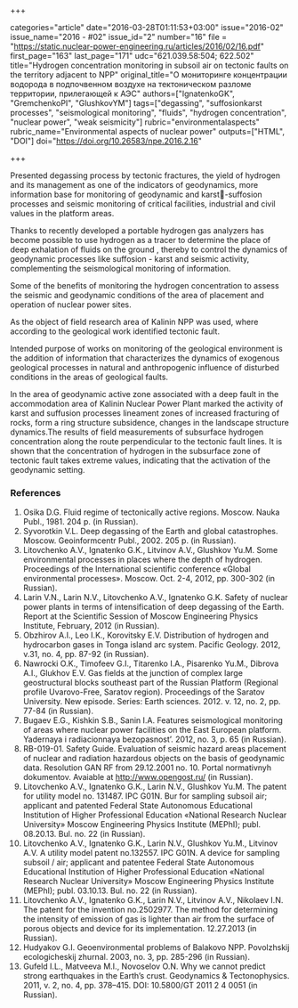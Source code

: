 +++

categories="article"
date="2016-03-28T01:11:53+03:00"
issue="2016-02"
issue_name="2016 - #02"
issue_id="2"
number="16"
file = "https://static.nuclear-power-engineering.ru/articles/2016/02/16.pdf"
first_page="163"
last_page="171"
udc="621.039.58:504; 622.502"
title="Hydrogen concentration monitoring in subsoil air on tectonic faults on the territory adjacent to NPP"
original_title="О мониторинге концентрации водорода в подпочвенном воздухе на тектоническом разломе территории, прилегающей к АЭС"
authors=["IgnatenkoGK", "GremchenkoPI", "GlushkovYM"]
tags=["degassing", "suffosionkarst processes", "seismological monitoring", "fluids", "hydrogen concentration", "nuclear power", "weak seismicity"]
rubric="environmentalaspects"
rubric_name="Environmental aspects of nuclear power"
outputs=["HTML", "DOI"]
doi="https://doi.org/10.26583/npe.2016.2.16"

+++

Presented degassing process by tectonic fractures, the yield of hydrogen and its management as one of the indicators of geodynamics, more information base for monitoring of geodynamic and karst-suffosion processes and seismic monitoring of critical facilities, industrial and civil values in the platform areas.

Thanks to recently developed a portable hydrogen gas analyzers has become possible to use hydrogen as a tracer to determine the place of deep exhalation of fluids on the ground , thereby to control the dynamics of geodynamic processes like suffosion - karst and seismic activity, complementing the seismological monitoring of information.

Some of the benefits of monitoring the hydrogen concentration to assess the seismic and geodynamic conditions of the area of placement and operation of nuclear power sites.

As the object of field research area of Kalinin NPP was used, where according to the geological work identified tectonic fault.

Intended purpose of works on monitoring of the geological environment is the addition of information that characterizes the dynamics of exogenous geological processes in natural and anthropogenic influence of disturbed conditions in the areas of geological faults.

In the area of geodynamic active zone associated with a deep fault in the accommodation area of Kalinin Nuclear Power Plant marked the activity of karst and suffusion processes lineament zones of increased fracturing of rocks, form a ring structure subsidence, changes in the landscape structure dynamics.The results of field measurements of subsurface hydrogen concentration along the route perpendicular to the tectonic fault lines. It is shown that the concentration of hydrogen in the subsurface zone of tectonic fault takes extreme values, indicating that the activation of the geodynamic setting.

### References

1. Osika D.G. Fluid regime of tectonically active regions. Moscow. Nauka Publ., 1981. 204 p. (in Russian).
2. Syvorotkin V.L. Deep degassing of the Earth and global catastrophes. Moscow. Geoinformсentr Publ., 2002. 205 p. (in Russian).
3. Litovchenko A.V., Ignatenko G.K., Litvinov A.V., Glushkov Yu.M. Some environmental processes in places where the depth of hydrogen. Proceedings of the International scientific conference «Global environmental processes». Moscow. Oct. 2-4, 2012, pp. 300-302 (in Russian).
4. Larin V.N., Larin N.V., Litovchenko A.V., Ignatenko G.K. Safety of nuclear power plants in terms of intensification of deep degassing of the Earth. Report at the Scientific Session of Moscow Engineering Physics Institute, February, 2012 (in Russian).
5. Obzhirov A.I., Leo I.K., Korovitsky E.V. Distribution of hydrogen and hydrocarbon gases in Tonga island arc system. Pacific Geology. 2012, v.31, no. 4, pp. 87-92 (in Russian).
6. Nawrocki O.K., Timofeev G.I., Titarenko I.A., Pisarenko Yu.M., Dibrova A.I., Glukhov E.V. Gas fields at the junction of complex large geostructural blocks southeast part of the Russian Platform (Regional profile Uvarovo-Free, Saratov region). Proceedings of the Saratov University. New episode. Series: Earth sciences. 2012. v. 12, no. 2, pp. 77-84 (in Russian).
7. Bugaev E.G., Kishkin S.B., Sanin I.A. Features seismological monitoring of areas where nuclear power facilities on the East European platform. Yadernaya i radiacionnaya bezopasnost’. 2012, no. 3, p. 65 (in Russian).
8. RB-019-01. Safety Guide. Evaluation of seismic hazard areas placement of nuclear and radiation hazardous objects on the basis of geodynamic data. Resolution GAN RF from 29.12.2001 no. 10. Portal normativnyh dokumentov. Avaiable at http://www.opengost.ru/ (in Russian).
9. Litovchenko A.V., Ignatenko G.K., Larin N.V., Glushkov Yu.M. The patent for utility model no. 131487. IPC G01N. Bur for sampling subsoil air; applicant and patented Federal State Autonomous Educational Institution of Higher Professional Education «National Research Nuclear University» Moscow Engineering Physics Institute (MEPhI); publ. 08.20.13. Bul. no. 22 (in Russian).
10. Litovchenko A.V., Ignatenko G.K., Larin N.V., Glushkov Yu.M., Litvinov A.V. A utility model patent no.132557. IPC G01N. A device for sampling subsoil / air; applicant and patentee Federal State Autonomous Educational Institution of Higher Professional Education «National Research Nuclear University» Moscow Engineering Physics Institute (MEPhI); publ. 03.10.13. Bul. no. 22 (in Russian).
11. Litovchenko A.V., Ignatenko G.K., Larin N.V., Litvinov A.V., Nikolaev I.N. The patent for the invention no.2502977. The method for determining the intensity of emission of gas is lighter than air from the surface of porous objects and device for its implementation. 12.27.2013 (in Russian).
12. Hudyakov G.I. Geoenvironmental problems of Balakovo NPP. Povolzhskij ecologicheskij zhurnal. 2003, no. 3, pp. 285-296 (in Russian).
13. Gufeld I.L., Matveeva M.I., Novoselov O.N. Why we cannot predict strong earthquakes in the Earth’s crust. Geodynamics & Tectonophysics. 2011, v. 2, no. 4, pp. 378–415. DOI: 10.5800/GT 2011 2 4 0051 (in Russian).